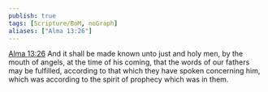 ```yaml
---
publish: true
tags: [Scripture/BoM, noGraph]
aliases: ["Alma 13:26"]
---
```

[Alma 13:26](https://churchofjesuschrist.org/study/scriptures/bofm/alma/13?lang=eng&id=p26#p26) And it shall be made known unto just and holy men, by the mouth of angels, at the time of his coming, that the words of our fathers may be fulfilled, according to that which they have spoken concerning him, which was according to the spirit of prophecy which was in them.
